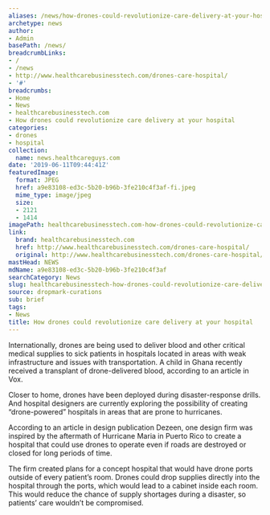 ```yaml
---
aliases: /news/how-drones-could-revolutionize-care-delivery-at-your-hospital
archetype: news
author:
- Admin
basePath: /news/
breadcrumbLinks:
- /
- /news
- http://www.healthcarebusinesstech.com/drones-care-hospital/
- '#'
breadcrumbs:
- Home
- News
- healthcarebusinesstech.com
- How drones could revolutionize care delivery at your hospital
categories:
- drones
- hospital
collection:
  name: news.healthcareguys.com
date: '2019-06-11T09:44:41Z'
featuredImage:
  format: JPEG
  href: a9e83108-ed3c-5b20-b96b-3fe210c4f3af-fi.jpeg
  mime_type: image/jpeg
  size:
  - 2121
  - 1414
imagePath: healthcarebusinesstech.com-how-drones-could-revolutionize-care-delivery-at-your-hospital
link:
  brand: healthcarebusinesstech.com
  href: http://www.healthcarebusinesstech.com/drones-care-hospital/
  original: http://www.healthcarebusinesstech.com/drones-care-hospital/
mastHead: NEWS
mdName: a9e83108-ed3c-5b20-b96b-3fe210c4f3af
searchCategory: News
slug: healthcarebusinesstech-how-drones-could-revolutionize-care-delivery-at-your-hospital
source: dropmark-curations
sub: brief
tags:
- News
title: How drones could revolutionize care delivery at your hospital
---
```


Internationally, drones are being used to deliver blood and other critical medical supplies to sick patients in hospitals located in areas with weak infrastructure and issues with transportation. A child in Ghana recently received a transplant of drone-delivered blood, according to an article in Vox.

Closer to home, drones have been deployed during disaster-response drills. And hospital designers are currently exploring the possibility of creating “drone-powered” hospitals in areas that are prone to hurricanes.

According to an article in design publication Dezeen, one design firm was inspired by the aftermath of Hurricane Maria in Puerto Rico to create a hospital that could use drones to operate even if roads are destroyed or closed for long periods of time.

The firm created plans for a concept hospital that would have drone ports outside of every patient’s room. Drones could drop supplies directly into the hospital through the ports, which would lead to a cabinet inside each room. This would reduce the chance of supply shortages during a disaster, so patients’ care wouldn’t be compromised.